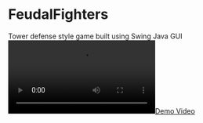 # FeudalFighters
Tower defense style game built using Swing Java GUI
[![Demo Video](https://github.com/samctensen/FeudalFighters/blob/main/Demo.mp4)](https://github.com/samctensen/FeudalFighters/blob/main/Demo.mp4)
